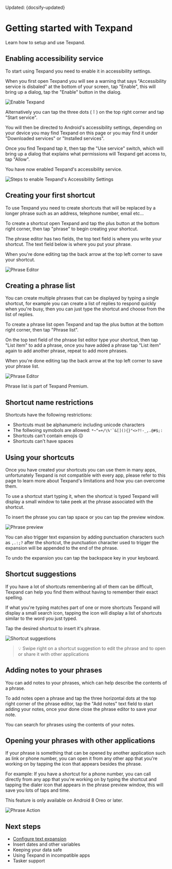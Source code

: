 
Updated: {docsify-updated}

# Getting started with Texpand

Learn how to setup and use Texpand.

## Enabling accessibility service

To start using Texpand you need to enable it in accessibility settings. 
 
When you first open Texpand you will see a warning that says "Accessibility service is disbaled" at the bottom of your screen, tap "Enable", this will bring up a dialog, tap the "Enable" button in the dialog.

![Enable Texpand](img/enable_accessibility_steps.png)

Alternatively you can tap the three dots ( ⠇) on the top right corner and tap "Start service". 

You will then be directed to Android's accessibility settings, depending on your device you may find Texpand on this page or you may find it under "Downloaded services" or "Installed services".

Once you find Texpand tap it, then tap the "Use service" switch, which will bring up a dialog that explains what permissions will Texpand get access to, tap "Allow". 

You have now enabled Texpand's accessibility service.

![Steps to enable Texpand's Accessibility Settings](img/accessibility_steps.png)

## Creating your first shortcut

To use Texpand you need to create shortcuts that will be replaced by a longer phrase such as an address, telephone number, email etc...

To create a shortcut open Texpand and tap the plus button at the bottom right corner, then tap "phrase" to begin creating your shortcut.

The phrase editor has two fields, the top text field is where you write your shortcut. The text field below is where you put your phrase. 

When you're done editing tap the back arrow at the top left corner to save your shortcut.

![Phrase Editor](img/create_phrase_steps.png)

## Creating a phrase list

You can create multiple phrases that can be displayed by typing a single shortcut, for example you can create a list of replies to respond quickly when you're busy, then you can just type the shortcut and choose from the list of replies.

To create a phrase list open Texpand and tap the plus button at the bottom right corner, then tap "Phrase list".

On the top text field of the phrase list editor type your shortcut, then tap "List item" to add a phrase, once you have added a phrase tap "List item" again to add another phrase, repeat to add more phrases.

When you're done editing tap the back arrow at the top left corner to save your phrase list.

![Phrase Editor](img/creating_phrase_list_steps.png)

Phrase list is part of Texpand Premium.

## Shortcut name restrictions

Shortcuts have the following restrictions:

- Shortcuts must be alphanumeric including unicode characters
- The follwoing symobols are allowed: ``*~^=+/\%'`&[](){}"<>?!-_,.@#$;:``
- Shortcuts can't contain emojis ☹️
- Shortcuts can't have spaces

## Using your shortcuts 

Once you have created your shortcuts you can use them in many apps, unfortunately Texpand is not compatible with every app, please refer to this page to learn more about Texpand's limitations and how you can overcome them. 

To use a shortcut start typing it, when the shortcut is typed Texpand will display a small window to take peek at the phrase associated with the shortcut.

To insert the phrase you can tap space or you can tap the preview window.

![Phrase preview](img/text_expansion_steps.png)

You can also trigger text expansion by adding punctuation characters such as `,.:;?` after the shortcut, the punctuation character used to trigger the expansion will be appended to the end of the phrase.

To undo the expansion you can tap the backspace key in your keyboard.

## Shortcut suggestions

If you have a lot of shortcuts remembering all of them can be difficult, Texpand can help you find them without having to remember their exact spelling. 


If what you're typing matches part of one or more shortcuts Texpand will display a small search icon, tapping the icon will display a list of shortcuts similar to the word you just typed.

Tap the desired shortcut to insert it's phrase.

![Shortcut suggestions](img/shortcut_suggestions.png)

>💡 Swipe right on a shortcut suggestion to edit the phrase and to open or share it with other applications

## Adding notes to your phrases

You can add notes to your phrases, which can help describe the contents of a phrase. 

To add notes open a phrase and tap the three horizontal dots at the top right corner of the phrase editor, tap the "Add notes" text field to start adding your notes, once your done close the phrase editor to save your note.

You can search for phrases using the contents of your notes.


## Opening your phrases with other applications

If your phrase is something that can be opened by another application such as link or phone number, you can open it from any other app that you're working on by tapping the icon that appears besides the phrase.

For example: If you have a shortcut for a phone number, you can call directly from any app that you're working on by typing the shortcut and tapping the dialer icon that appears in the phrase preview window, this will save you lots of taps and time. 

This feature is only available on Android 8 Oreo or later.

![Phrase Action](img/snippet_action_steps.png)

## Next steps

- [Configure text expansion](/text-expansion-configuration?id=configure-text-expansion)
- Insert dates and other variables
- Keeping your data safe
- Using Texpand in incompatible apps
- Tasker support










